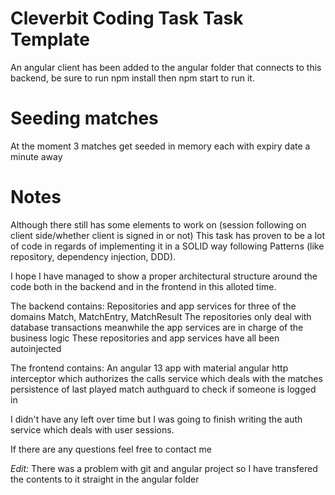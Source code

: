 # Cleverbit Coding Task Task Template

An angular client has been added to the angular folder that connects to this backend, be sure to run npm install then npm start to run it.

# Seeding matches
At the moment 3 matches get seeded in memory each with expiry date a minute away

# Notes
Although there still has some elements to work on (session following on client side/whether client is signed in or not)
This task has proven to be a lot of code in regards of implementing it in a SOLID way following Patterns (like repository, dependency injection, DDD).

I hope I have managed to show a proper architectural structure around the code both in the backend and in the frontend in this alloted time. 

The backend contains: 
Repositories and app services for three of the domains Match, MatchEntry, MatchResult
The repositories only deal with database transactions meanwhile the app services are in charge of the business logic
These repositories and app services have all been autoinjected

The frontend contains:
An angular 13 app with material angular
http interceptor which authorizes the calls
service which deals with the matches
persistence of last played match
authguard to check if someone is logged in

I didn't have any left over time but I was going to finish writing the auth service which deals with user sessions.

If there are any questions feel free to contact me 

*Edit:* There was a problem with git and angular project so I have transfered the contents to it straight in the angular folder
